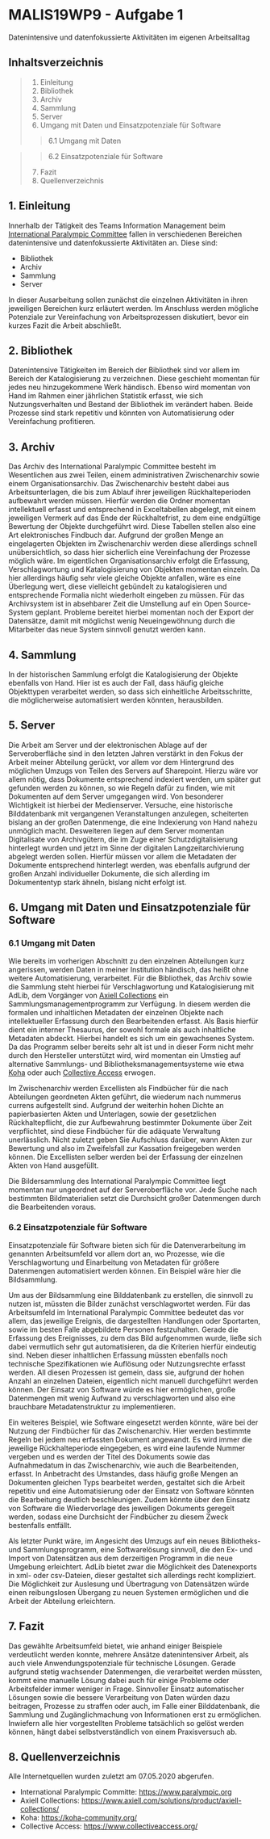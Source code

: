 # MALIS19WP9 - Aufgabe 1
Datenintensive und datenfokussierte Aktivitäten im eigenen Arbeitsalltag

## Inhaltsverzeichnis

> 1. Einleitung
> 2. Bibliothek
> 3. Archiv
> 4. Sammlung
> 5. Server
> 6. Umgang mit Daten und Einsatzpotenziale für Software
>> 6.1 Umgang mit Daten

>> 6.2 Einsatzpotenziale für Software
> 7. Fazit
> 8. Quellenverzeichnis

## 1. Einleitung
Innerhalb der Tätigkeit des Teams Information Management beim [International Paralympic Committee](https://www.paralympic.org) fallen in verschiedenen Bereichen datenintensive und datenfokussierte Aktivitäten an. Diese sind:

* Bibliothek
* Archiv
* Sammlung
* Server

In dieser Ausarbeitung sollen zunächst die einzelnen Aktivitäten in ihren jeweiligen Bereichen kurz erläutert werden. Im Anschluss werden mögliche Potenziale zur Vereinfachung von Arbeitsprozessen diskutiert, bevor ein kurzes Fazit die Arbeit abschließt.

## 2. Bibliothek
Datenintensive Tätigkeiten im Bereich der Bibliothek sind vor allem im Bereich der Katalogisierung zu verzeichnen. Diese geschieht momentan für jedes neu hinzugekommene Werk händisch. Ebenso wird momentan von Hand im Rahmen einer jährlichen Statistik erfasst, wie sich Nutzungsverhalten und Bestand der Bibliothek im verändert haben. Beide Prozesse sind stark repetitiv und könnten von Automatisierung oder Vereinfachung profitieren.

## 3. Archiv
Das Archiv des International Paralympic Committee besteht im Wesentlichen aus zwei Teilen, einem administrativen Zwischenarchiv sowie einem Organisationsarchiv. Das Zwischenarchiv besteht dabei aus Arbeitsunterlagen, die bis zum Ablauf ihrer jeweiligen Rückhalteperioden aufbewahrt werden müssen. Hierfür werden die Ordner momentan intellektuell erfasst und entsprechend in Exceltabellen abgelegt, mit einem jeweiligen Vermerk auf das Ende der Rückhaltefrist, zu dem eine endgültige Bewertung der Objekte durchgeführt wird. Diese Tabellen stellen also eine Art elektronisches Findbuch dar. Aufgrund der großen Menge an eingelagerten Objekten im Zwischenarchiv werden diese allerdings schnell unübersichtlich, so dass hier sicherlich eine Vereinfachung der Prozesse möglich wäre. Im eigentlichen Organisationsarchiv erfolgt die Erfassung, Verschlagwortung und Katalogisierung von Objekten momentan einzeln. Da hier allerdings häufig sehr viele gleiche Objekte anfallen, wäre es eine Überlegung wert, diese vielleicht gebündelt zu katalogisieren und entsprechende Formalia nicht wiederholt eingeben zu müssen. 
Für das Archivsystem ist in absehbarer Zeit die Umstellung auf ein Open Source-System geplant. Probleme bereitet hierbei momentan noch der Export der Datensätze, damit mit möglichst wenig Neueingewöhnung durch die Mitarbeiter das neue System sinnvoll genutzt werden kann.

## 4. Sammlung
In der historischen Sammlung erfolgt die Katalogisierung der Objekte ebenfalls von Hand. Hier ist es auch der Fall, dass häufig gleiche Objekttypen verarbeitet werden, so dass sich einheitliche Arbeitsschritte, die möglicherweise automatisiert werden könnten, herausbilden. 

## 5. Server
Die Arbeit am Server und der elektronischen Ablage auf der Serveroberfläche sind in den letzten Jahren verstärkt in den Fokus der Arbeit meiner Abteilung gerückt, vor allem vor dem Hintergrund des möglichen Umzugs von Teilen des Servers auf Sharepoint. Hierzu wäre vor allem nötig, dass Dokumente entsprechend indexiert werden, um später gut gefunden werden zu können, so wie Regeln dafür zu finden, wie mit Dokumenten auf dem Server umgegangen wird. Von besonderer Wichtigkeit ist hierbei der Medienserver. Versuche, eine historische Bilddatenbank mit vergangenen Veranstaltungen anzulegen, scheiterten bislang an der großen Datenmenge, die eine Indexierung von Hand nahezu unmöglich macht. Desweiteren liegen auf dem Server momentan Digitalisate von Archivgütern, die im Zuge einer Schutzdigitalisierung hinterlegt wurden und jetzt im Sinne der digitalen Langzeitarchivierung abgelegt werden sollen. Hierfür müssen vor allem die Metadaten der Dokumente entsprechend hinterlegt werden, was ebenfalls aufgrund der großen Anzahl individueller Dokumente, die sich allerding im Dokumententyp stark ähneln, bislang nicht erfolgt ist.

## 6. Umgang mit Daten und Einsatzpotenziale für Software

### 6.1 Umgang mit Daten
Wie bereits im vorherigen Abschnitt zu den einzelnen Abteilungen kurz angerissen, werden Daten in meiner Institution händisch, das heißt ohne weitere Automatisierung, verarbeitet. Für die Bibliothek, das Archiv sowie die Sammlung steht hierbei für Verschlagwortung und Katalogisierung mit AdLib, dem Vorgänger von [Axiell Collections](https://www.axiell.com/solutions/product/axiell-collections/) ein Sammlungsmanagementprogramm zur Verfügung. In diesem werden die formalen und inhaltlichen Metadaten der einzelnen Objekte nach intellektueller Erfassung durch den Bearbeitenden erfasst. Als Basis hierfür dient ein interner Thesaurus, der sowohl formale als auch inhaltliche Metadaten abdeckt. Hierbei handelt es sich um ein gewachsenes System. Da das Programm selber bereits sehr alt ist und in dieser Form nicht mehr durch den Hersteller unterstützt wird, wird momentan ein Umstieg auf alternative Sammlungs- und Bibliotheksmanagementsysteme wie etwa [Koha](https://koha-community.org/) oder auch [Collective Access](https://www.collectiveaccess.org/) erwogen.

Im Zwischenarchiv werden Excellisten als Findbücher für die nach Abteilungen geordneten Akten geführt, die wiederum nach nummerus currens aufgestellt sind. Aufgrund der weiterhin hohen Dichte an papierbasierten Akten und Unterlagen, sowie der gesetzlichen Rückhaltepflicht, die zur Aufbewahrung bestimmter Dokumente über Zeit verpflichtet, sind diese Findbücher für die adäquate Verwaltung unerlässlich. Nicht zuletzt geben Sie Aufschluss darüber, wann Akten zur Bewertung und also im Zweifelsfall zur Kassation freigegeben werden können. Die Excellisten selber werden bei der Erfassung der einzelnen Akten von Hand ausgefüllt.

Die Bildersammlung des International Paralympic Committee liegt momentan nur ungeordnet auf der Serveroberfläche vor. Jede Suche nach bestimmten Bildmaterialien setzt die Durchsicht großer Datenmengen durch die Bearbeitenden voraus.

### 6.2 Einsatzpotenziale für Software
Einsatzpotenziale für Software bieten sich für die Datenverarbeitung im genannten Arbeitsumfeld vor allem dort an, wo Prozesse, wie die Verschlagwortung und Einarbeitung von Metadaten für größere Datenmengen automatisiert werden können. Ein Beispiel wäre hier die Bildsammlung. 

Um aus der Bildsammlung eine Bilddatenbank zu erstellen, die sinnvoll zu nutzen ist, müssten die Bilder zunächst verschlagwortet werden. Für das Arbeitsumfeld im International Paralympic Committee bedeutet das vor allem, das jeweilige Ereignis, die dargestellten Handlungen oder Sportarten, sowie im besten Falle abgebildete Personen festzuhalten. Gerade die Erfassung des Ereignisses, zu dem das Bild aufgenommen wurde, ließe sich dabei vermutlich sehr gut automatisieren, da die Kriterien hierfür eindeutig sind. Neben dieser inhaltlichen Erfassung müssten ebenfalls noch technische Spezifikationen wie Auflösung oder Nutzungsrechte erfasst werden. All diesen Prozessen ist gemein, dass sie, aufgrund der hohen Anzahl an einzelnen Dateien, eigentlich nicht manuell durchgeführt werden können. Der Einsatz von Software würde es hier ermöglichen, große Datenmengen mit wenig Aufwand zu verschlagworten und also eine brauchbare Metadatenstruktur zu implementieren.

Ein weiteres Beispiel, wie Software eingesetzt werden könnte, wäre bei der Nutzung der Findbücher für das Zwischenarchiv. Hier werden bestimmte Regeln bei jedem neu erfassten Dokument angewandt. Es wird immer die jeweilige Rückhalteperiode eingegeben, es wird eine laufende Nummer vergeben und es werden der Titel des Dokuments sowie das Aufnahmedatum in das Zwischenarchiv, wie auch die Bearbeitenden, erfasst. In Anbetracht des Umstandes, dass häufig große Mengen an Dokumenten gleichen Typs bearbeitet werden, gestaltet sich die Arbeit repetitiv und eine Automatisierung oder der Einsatz von Software könnten die Bearbeitung deutlich beschleunigen. Zudem könnte über den Einsatz von Software die Wiedervorlage des jeweiligen Dokuments geregelt werden, sodass eine Durchsicht der Findbücher zu diesem Zweck bestenfalls entfällt.

Als letzter Punkt wäre, im Angesicht des Umzugs auf ein neues Bibliotheks- und Sammlungsprogramm, eine Softwarelösung sinnvoll, die den Ex- und Import von Datensätzen aus dem derzeitigen Programm in die neue Umgebung erleichtert. AdLib bietet zwar die Möglichkeit des Datenexports in xml- oder csv-Dateien, dieser gestaltet sich allerdings recht kompliziert. Die Möglichkeit zur Auslesung und Übertragung von Datensätzen würde einen reibungslosen Übergang zu neuen Systemen ermöglichen und die Arbeit der Abteilung erleichtern.

## 7. Fazit
Das gewählte Arbeitsumfeld bietet, wie anhand einiger Beispiele verdeutlicht werden konnte, mehrere Ansätze datenintensiver Arbeit, als auch viele Anwendungspotenziale für technische Lösungen. Gerade aufgrund stetig wachsender Datenmengen, die verarbeitet werden müssten, kommt eine manuelle Lösung dabei auch für einige Probleme oder Arbeitsfelder immer weniger in Frage. Sinnvoller Einsatz automatischer Lösungen sowie die bessere Verarbeitung von Daten würden dazu beitragen, Prozesse zu straffen oder auch, im Falle einer Bilddatenbank, die Sammlung und Zugänglichmachung von Informationen erst zu ermöglichen. Inwiefern alle hier vorgestellten Probleme tatsächlich so gelöst werden können, hängt dabei selbstverständlich von einem Praxisversuch ab.

## 8. Quellenverzeichnis
Alle Internetquellen wurden zuletzt am 07.05.2020 abgerufen.

* International Paralympic Committe: https://www.paralympic.org
* Axiell Collections: https://www.axiell.com/solutions/product/axiell-collections/
* Koha: https://koha-community.org/
* Collective Access: https://www.collectiveaccess.org/
